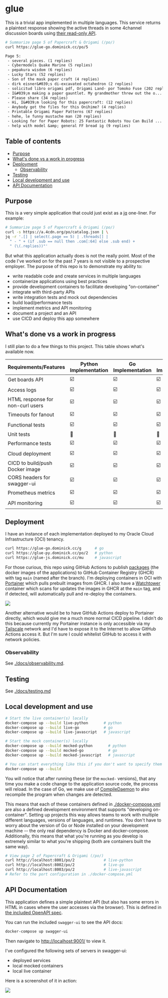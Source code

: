 # glue <!-- omit in toc -->

This is a trivial app implemented in multiple languages. This service returns a plaintext response showing the active threads in some 4channel discussion boards using [their read-only API](https://github.com/4chan/4chan-API). 

```sh
# Summarize page 5 of Papercraft & Origami (/po/)
curl https://glue-go.dominick.cc/po/5
```
```txt
Page 5: 
 - several pieces. (1 replies)
 - Cybermodels Quake Marine (5 replies)
 - pepakura wisdom (6 replies)
 - Lucky Stars (52 replies)
 - Son of the mask paper craft (4 replies)
 - dirk eisner&#039;s di-excavated octahedron (2 replies)
 - solicitud libro origami pdf, Origami Land- por Tomoko Fuse (202 replies)
 - I&#039;m making a paper gauntlet. My grandmother threw out the o... (16 replies)
 - Please share (34 replies)
 - Hi, I&#039;m looking for this papercraft: (12 replies)
 - Anybody got the files for this Onihime? (4 replies)
 - Printable Origami Paper Patterns (67 replies)
 - hehe, le funny mustache man (20 replies)
 - Looking for for Paper Robots: 25 Fantastic Robots You Can Build ... (2 replies)
 - help with model &amp; general FF bread ig (9 replies)
```

## Table of contents <!-- omit in toc -->
- [Purpose](#purpose)
- [What's done vs a work in progress](#whats-done-vs-a-work-in-progress)
- [Deployment](#deployment)
  - [Observability](#observability)
- [Testing](#testing)
- [Local development and use](#local-development-and-use)
- [API Documentation](#api-documentation)


## Purpose
This is a very simple application that could just exist as a [jq](https://jqlang.github.io/jq/) one-liner. For example:
```sh
# Summarize page 5 of Papercraft & Origami (/po/)
curl -s https://a.4cdn.org/po/catalog.json | \
jq -r '.[] | select(.page == 5) | .threads[] |
  " - " + (if .sub == null then .com[:64] else .sub end) +
  " (\(.replies))"'
```

But what this application actually does is not the really point. Most of the code I've worked on for the past 7 years is not visible to a prospective employer. The purpose of this repo is to demonstrate my ability to:
- write readable code and create services in multiple languages
- containerize applications using best practices
- provide development containers to facilitate developing "on-container"
- integrate with third-party APIs
- write integration tests and mock out dependencies
- build load/performance tests
- implement metrics and API monitoring
- document a project and an API
- use CICD and deploy this app somewhere

## What's done vs a work in progress
I still plan to do a few things to this project. This table shows what's available now.

|Requirements/Features|Python<br>Implementation|Go<br>Implementation|Javascript<br>Implementation|
|---|---|---|---|
|Get boards API|☑️|☑️|☑️|
|Access logs|☑️|☑️|☑️|
|HTML response for non-curl users|☑️|☑️|☑️|
|Timeouts for fanout|☑️|☑️|☑️|
|Functional tests |☑️|☑️|☑️|
|Unit tests |🔲|🔲|🔲|
|Performance tests |☑️|☑️|☑️|
|Cloud deployment|☑️|☑️|☑️|
|CICD to build/push Docker image|☑️|☑️|☑️|
|CORS headers for swagger-ui|☑️|☑️|☑️|
|Prometheus metrics|☑️|☑️|☑️|
|API monitoring|☑️|☑️|☑️|

## Deployment
I have an instance of each implementation deployed to my Oracle Cloud Infrastructure (OCI) tenancy. 

```sh
curl https://glue-go.dominick.cc/g      # go
curl https://glue-py.dominick.cc/po/2   # python
curl https://glue-js.dominick.cc/mu     # javascript
```

For those curious, this repo using GitHub Actions to publish [packages](https://github.com/dominickp?tab=packages&repo_name=glue) (the docker images of the applications) to GitHub Container Registry (GHCR) with tag `main` (named after the branch). I'm deploying containers in OCI with [Portainer](https://www.portainer.io/) which pulls prebuilt images from GHCR. I also have a [Watchtower](https://containrrr.dev/watchtower/) container which scans for updates the images in GHCR at the `main` tag, and if detected, will automatically pull and re-deploy the containers. 

<img src="./docs/img/glue-deployment.drawio.png">

Another alternative would be to have GitHub Actions deploy to Portainer directly, which would give me a much more normal CICD pipeline. I didn't do this because currently my Portainer instance is only accessible via my [Tailscale](https://tailscale.com/) network and I'd have to expose it to the Internet to allow GitHub Actions access it. But I'm sure I could whitelist GitHub to access it with network policies.

### Observability
See [./docs/observability.md](./docs/observability.md).

## Testing
See [./docs/testing.md](./docs/testing.md)

## Local development and use

```sh
# Start the live container(s) locally
docker-compose up --build live-python       # python
docker-compose up --build live-go           # go
docker-compose up --build live-javascript   # javascript

# Start the mock container(s) locally
docker-compose up --build mocked-python       # python
docker-compose up --build mocked-go           # go
docker-compose up --build mocked-javascript   # javascript

# You can start everything like this if you don't want to specify them individually
docker-compose up --build
```
You will notice that after running these (or the `mocked-` versions), that any time you make a code change to the application source code, the process will reload. In the case of Go, we make use of [CompileDaemon](https://github.com/githubnemo/CompileDaemon) to also recompile the program when changes are detected. 

This means that each of these containers defined in [./docker-compose.yml](./docker-compose.yml) are also a defined development environment that supports "developing on-container". Setting up projects this way allows teams to work with multiple different languages, versions of languages, and runtimes. You don't have to worry about the version of Go or Node installed on your development machine -- the only real dependency is Docker and docker-compose. Additionally, this means that what you're running as you develop is extremely similar to what you're shipping (both are containers built the same way).

```sh
# View page 2 of Papercraft & Origami (/po/)
curl http://localhost:8001/po/2             # live-python
curl http://localhost:8002/po/2             # live-go
curl http://localhost:8003/po/2             # live-javascript
# Refer to the port configuration in ./docker-compose.yml
```

## API Documentation
This application defines a simple plaintext API (but also has some errors in HTML in cases where the user accesses via the browser). This is defined in [the included OpenAPI spec](./schema/swagger.yml).

You can run the included `swagger-ui` to see the API docs:

```sh
docker-compose up swagger-ui
```

Then navigate to [http://localhost:9001/](http://localhost:9001/) to view it.

I've configured the following sets of servers in swagger-ui:
- deployed services
- local mocked containers
- local live container

Here is a screenshot of it in action:

<img src="./docs/img/swagger-ui.png">

